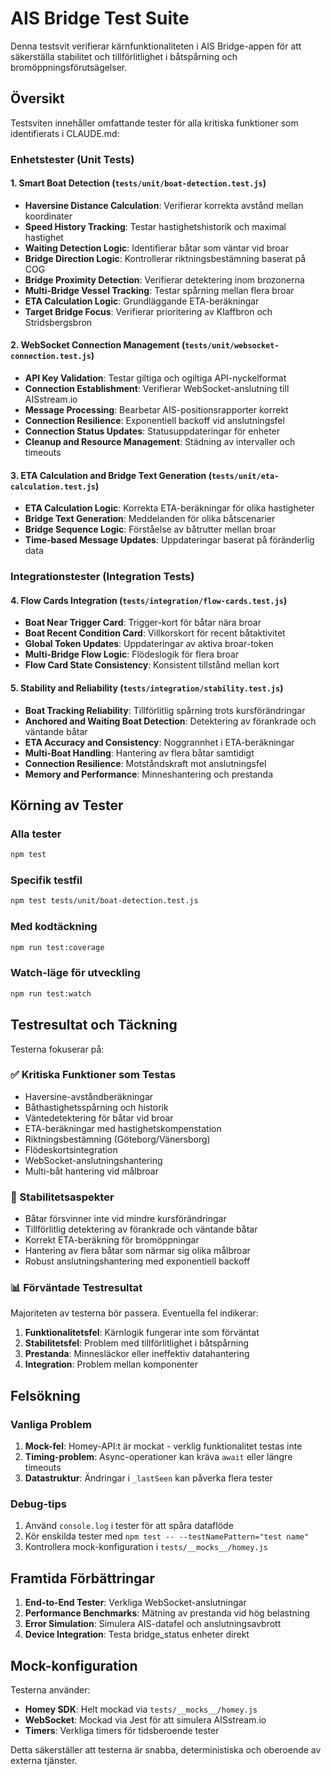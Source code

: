 # AIS Bridge Test Suite

Denna testsvit verifierar kärnfunktionaliteten i AIS Bridge-appen för att säkerställa stabilitet och tillförlitlighet i båtspårning och bromöppningsförutsägelser.

## Översikt

Testsviten innehåller omfattande tester för alla kritiska funktioner som identifierats i CLAUDE.md:

### Enhetstester (Unit Tests)

#### 1. Smart Boat Detection (`tests/unit/boat-detection.test.js`)
- **Haversine Distance Calculation**: Verifierar korrekta avstånd mellan koordinater
- **Speed History Tracking**: Testar hastighetshistorik och maximal hastighet
- **Waiting Detection Logic**: Identifierar båtar som väntar vid broar
- **Bridge Direction Logic**: Kontrollerar riktningsbestämning baserat på COG
- **Bridge Proximity Detection**: Verifierar detektering inom brozonerna
- **Multi-Bridge Vessel Tracking**: Testar spårning mellan flera broar
- **ETA Calculation Logic**: Grundläggande ETA-beräkningar
- **Target Bridge Focus**: Verifierar prioritering av Klaffbron och Stridsbergsbron

#### 2. WebSocket Connection Management (`tests/unit/websocket-connection.test.js`)
- **API Key Validation**: Testar giltiga och ogiltiga API-nyckelformat
- **Connection Establishment**: Verifierar WebSocket-anslutning till AISstream.io
- **Message Processing**: Bearbetar AIS-positionsrapporter korrekt
- **Connection Resilience**: Exponentiell backoff vid anslutningsfel
- **Connection Status Updates**: Statusuppdateringar för enheter
- **Cleanup and Resource Management**: Städning av intervaller och timeouts

#### 3. ETA Calculation and Bridge Text Generation (`tests/unit/eta-calculation.test.js`)
- **ETA Calculation Logic**: Korrekta ETA-beräkningar för olika hastigheter
- **Bridge Text Generation**: Meddelanden för olika båtscenarier
- **Bridge Sequence Logic**: Förståelse av båtrutter mellan broar
- **Time-based Message Updates**: Uppdateringar baserat på föränderlig data

### Integrationstester (Integration Tests)

#### 4. Flow Cards Integration (`tests/integration/flow-cards.test.js`)
- **Boat Near Trigger Card**: Trigger-kort för båtar nära broar
- **Boat Recent Condition Card**: Villkorskort för recent båtaktivitet
- **Global Token Updates**: Uppdateringar av aktiva broar-token
- **Multi-Bridge Flow Logic**: Flödeslogik för flera broar
- **Flow Card State Consistency**: Konsistent tillstånd mellan kort

#### 5. Stability and Reliability (`tests/integration/stability.test.js`)
- **Boat Tracking Reliability**: Tillförlitlig spårning trots kursförändringar
- **Anchored and Waiting Boat Detection**: Detektering av förankrade och väntande båtar
- **ETA Accuracy and Consistency**: Noggrannhet i ETA-beräkningar
- **Multi-Boat Handling**: Hantering av flera båtar samtidigt
- **Connection Resilience**: Motståndskraft mot anslutningsfel
- **Memory and Performance**: Minneshantering och prestanda

## Körning av Tester

### Alla tester
```bash
npm test
```

### Specifik testfil
```bash
npm test tests/unit/boat-detection.test.js
```

### Med kodtäckning
```bash
npm run test:coverage
```

### Watch-läge för utveckling
```bash
npm run test:watch
```

## Testresultat och Täckning

Testerna fokuserar på:

### ✅ Kritiska Funktioner som Testas
- Haversine-avståndberäkningar
- Båthastighetsspårning och historik
- Väntedetektering för båtar vid broar
- ETA-beräkningar med hastighetskompenstation
- Riktningsbestämning (Göteborg/Vänersborg)
- Flödeskortsintegration
- WebSocket-anslutningshantering
- Multi-båt hantering vid målbroar

### 🎯 Stabilitetsaspekter
- Båtar försvinner inte vid mindre kursförändringar
- Tillförlitlig detektering av förankrade och väntande båtar
- Korrekt ETA-beräkning för bromöppningar
- Hantering av flera båtar som närmar sig olika målbroar
- Robust anslutningshantering med exponentiell backoff

### 📊 Förväntade Testresultat

Majoriteten av testerna bör passera. Eventuella fel indikerar:

1. **Funktionalitetsfel**: Kärnlogik fungerar inte som förväntat
2. **Stabilitetsfel**: Problem med tillförlitlighet i båtspårning
3. **Prestanda**: Minnesläckor eller ineffektiv datahantering
4. **Integration**: Problem mellan komponenter

## Felsökning

### Vanliga Problem

1. **Mock-fel**: Homey-API:t är mockat - verklig funktionalitet testas inte
2. **Timing-problem**: Async-operationer kan kräva `await` eller längre timeouts
3. **Datastruktur**: Ändringar i `_lastSeen` kan påverka flera tester

### Debug-tips

1. Använd `console.log` i tester för att spåra dataflöde
2. Kör enskilda tester med `npm test -- --testNamePattern="test name"`
3. Kontrollera mock-konfiguration i `tests/__mocks__/homey.js`

## Framtida Förbättringar

1. **End-to-End Tester**: Verkliga WebSocket-anslutningar
2. **Performance Benchmarks**: Mätning av prestanda vid hög belastning
3. **Error Simulation**: Simulera AIS-datafel och anslutningsavbrott
4. **Device Integration**: Testa bridge_status enheter direkt

## Mock-konfiguration

Testerna använder:
- **Homey SDK**: Helt mockad via `tests/__mocks__/homey.js`
- **WebSocket**: Mockad via Jest för att simulera AISstream.io
- **Timers**: Verkliga timers för tidsberoende tester

Detta säkerställer att testerna är snabba, deterministiska och oberoende av externa tjänster.